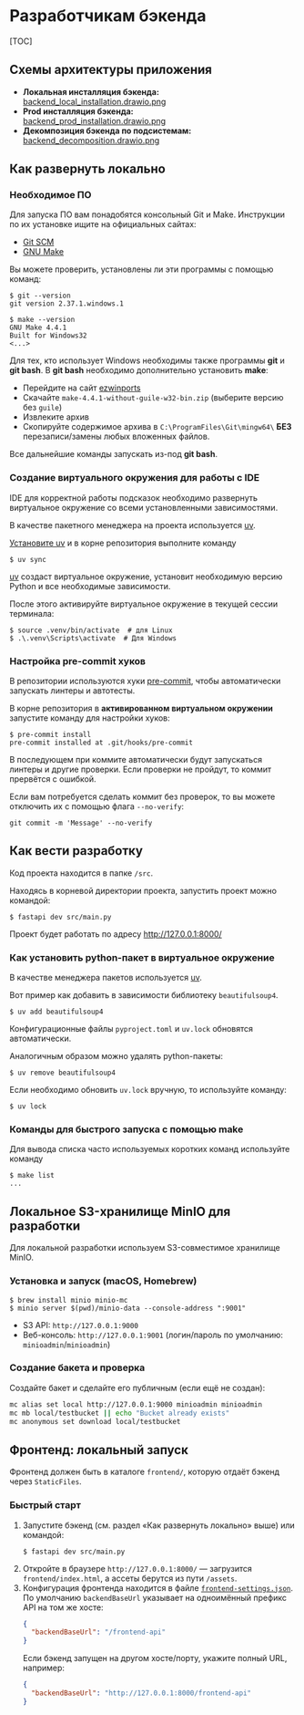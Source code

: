 # Разработчикам бэкенда

[TOC]

## Схемы архитектуры приложения

- **Локальная инсталляция бэкенда:**  
  [backend_local_installation.drawio.png](https://gitlab.dvmn.org/root/fastapi-articles/-/wikis/fastai/backend_local_installation.drawio.png)
- **Prod инсталляция бэкенда:**  
  [backend_prod_installation.drawio.png](https://gitlab.dvmn.org/root/fastapi-articles/-/wikis/fastai/backend_prod_installation.drawio.png)
- **Декомпозиция бэкенда по подсистемам:**  
  [backend_decomposition.drawio.png](https://gitlab.dvmn.org/root/fastapi-articles/-/wikis/fastai/backend_decomposition.drawio.png)

## Как развернуть локально

### Необходимое ПО

Для запуска ПО вам понадобятся консольный Git и Make. Инструкции по их установке ищите на
официальных сайтах:

- [Git SCM](https://git-scm.com/)
- [GNU Make](https://www.gnu.org/software/make/)

Вы можете проверить, установлены ли эти программы с помощью команд:

```shell
$ git --version
git version 2.37.1.windows.1

$ make --version
GNU Make 4.4.1
Built for Windows32
<...>
```

Для тех, кто использует Windows необходимы также программы **git** и **git bash**. В **git bash** необходимо дополнительно установить
**make**:

- Перейдите на сайт [ezwinports](https://sourceforge.net/projects/ezwinports/files/)
- Скачайте `make-4.4.1-without-guile-w32-bin.zip` (выберите версию без `guile`)
- Извлеките архив
- Скопируйте содержимое архива в `C:\ProgramFiles\Git\mingw64\` **БЕЗ** перезаписи/замены любых вложенных файлов.

Все дальнейшие команды запускать из-под **git bash**.

### Создание виртуального окружения для работы с IDE

IDE для корректной работы подсказок необходимо развернуть виртуальное окружение со всеми установленными зависимостями.

В качестве пакетного менеджера на проекта используется [uv](https://docs.astral.sh/uv/).

[Установите uv](https://gitlab.dvmn.org/root/fastapi-articles/-/wikis/Uv-package-manager#1-%D1%83%D1%81%D1%82%D0%B0%D0%BD%D0%BE%D0%B2%D0%BA%D0%B0-uv) и в корне репозитория выполните команду

```shell
$ uv sync
```

[uv](https://docs.astral.sh/uv/) создаст виртуальное окружение, установит необходимую версию Python и все необходимые зависимости.

После этого активируйте виртуальное окружение в текущей сессии терминала:

```shell
$ source .venv/bin/activate  # для Linux
$ .\.venv\Scripts\activate  # Для Windows
```

### Настройка pre-commit хуков

В репозитории используются хуки [pre-commit](https://pre-commit.com/), чтобы автоматически запускать линтеры и автотесты.

В корне репозитория в **активированном виртуальном окружении** запустите команду для настройки хуков:

```shell
$ pre-commit install
pre-commit installed at .git/hooks/pre-commit
```

В последующем при коммите автоматически будут запускаться линтеры и другие проверки. Если проверки не пройдут, то коммит прервётся с ошибкой.

Если вам потребуется сделать коммит без проверок, то вы можете отключить их с помощью флага `--no-verify`:

```shell
git commit -m 'Message' --no-verify
```

## Как вести разработку

Код проекта находится в папке `/src`.

Находясь в корневой директории проекта, запустить проект можно командой:

```shell
$ fastapi dev src/main.py
```

Проект будет работать по адресу http://127.0.0.1:8000/

### Как установить python-пакет в виртуальное окружение

В качестве менеджера пакетов используется [uv](https://docs.astral.sh/uv/).

Вот пример как добавить в зависимости библиотеку `beautifulsoup4`.

```shell
$ uv add beautifulsoup4
```

Конфигурационные файлы `pyproject.toml` и `uv.lock` обновятся автоматически.

Аналогичным образом можно удалять python-пакеты:

```shell
$ uv remove beautifulsoup4
```

Если необходимо обновить `uv.lock` вручную, то используйте команду:

```shell
$ uv lock
```

### Команды для быстрого запуска с помощью make

Для вывода списка часто используемых коротких команд используйте команду

```shell
$ make list
...
```

## Локальное S3-хранилище MinIO для разработки

Для локальной разработки используем S3-совместимое хранилище MinIO.

### Установка и запуск (macOS, Homebrew)

```shell
$ brew install minio minio-mc
$ minio server $(pwd)/minio-data --console-address ":9001"
```

- S3 API: `http://127.0.0.1:9000`
- Веб-консоль: `http://127.0.0.1:9001` (логин/пароль по умолчанию: `minioadmin`/`minioadmin`)

### Создание бакета и проверка

Создайте бакет и сделайте его публичным (если ещё не создан):

```bash
mc alias set local http://127.0.0.1:9000 minioadmin minioadmin
mc mb local/testbucket || echo "Bucket already exists"
mc anonymous set download local/testbucket
```

## Фронтенд: локальный запуск

Фронтенд должен быть в каталоге `frontend/`, которую отдаёт бэкенд через `StaticFiles`.

### Быстрый старт

1. Запустите бэкенд (см. раздел «Как развернуть локально» выше) или командой:
   ```shell
   $ fastapi dev src/main.py
   ```
2. Откройте в браузере `http://127.0.0.1:8000/` — загрузится `frontend/index.html`, а ассеты берутся из пути `/assets`.
3. Конфигурация фронтенда находится в файле [`frontend-settings.json`](./frontend-settings.json). По умолчанию `backendBaseUrl` указывает на одноимённый префикс API на том же хосте:
   ```json
   {
     "backendBaseUrl": "/frontend-api"
   }
   ```
   Если бэкенд запущен на другом хосте/порту, укажите полный URL, например:
   ```json
   {
     "backendBaseUrl": "http://127.0.0.1:8000/frontend-api"
   }
   ```
